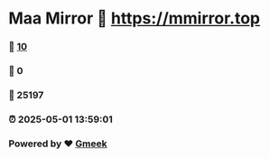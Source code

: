 # Maa Mirror :link: https://mmirror.top 
### :page_facing_up: [10](https://mmirror.top/tag.html) 
### :speech_balloon: 0 
### :hibiscus: 25197 
### :alarm_clock: 2025-05-01 13:59:01 
### Powered by :heart: [Gmeek](https://github.com/Meekdai/Gmeek)
